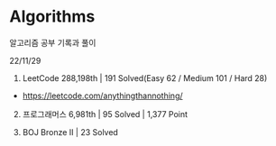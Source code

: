 # Algorithms

알고리즘 공부 기록과 풀이

22/11/29

1. LeetCode 288,198th | 191 Solved(Easy 62 / Medium 101 / Hard 28)
- https://leetcode.com/anythingthannothing/

2. 프로그래머스 6,981th | 95 Solved | 1,377 Point

3. BOJ Bronze II | 23 Solved